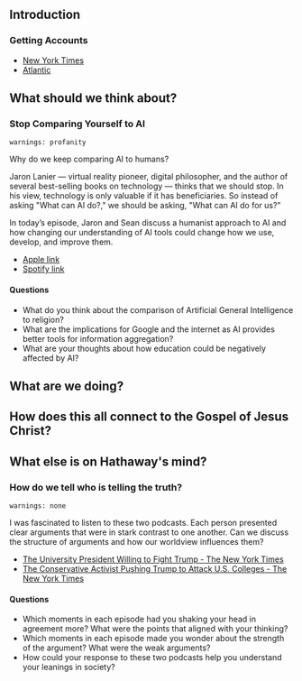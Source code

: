 ## Introduction

### Getting Accounts

- [New York Times](https://library.byui.edu/resources/new-york-times/)
- [Atlantic](https://www.theatlantic.com/?entity-login=byuidaho)

## What should we think about?

### Stop Comparing Yourself to AI

`warnings: profanity`

Why do we keep comparing AI to humans?

Jaron Lanier — virtual reality pioneer, digital philosopher, and the author of several best-selling books on technology — thinks that we should stop. In his view, technology is only valuable if it has beneficiaries. So instead of asking "What can AI do?," we should be asking, "What can AI do for us?"

﻿In today’s episode, Jaron and Sean discuss a humanist approach to AI and how changing our understanding of AI tools could change how we use, develop, and improve them.

- [Apple link](https://podcasts.apple.com/us/podcast/the-gray-area-with-sean-illing/id1081584611?i=1000701548970)
- [Spotify link](https://open.spotify.com/episode/03KeKSj5GKs4zAnyMih1Wj?si=hOG7p2utTtm1VuuM5R7_8w)

#### Questions

- What do you think about the comparison of Artificial General Intelligence to religion?
- What are the implications for Google and the internet as AI provides better tools for information aggregation?
- What are your thoughts about how education could be negatively affected by AI?

## What are we doing?

## How does this all connect to the Gospel of Jesus Christ?

## What else is on Hathaway's mind?

### How do we tell who is telling the truth?

`warnings: none`

I was fascinated to listen to these two podcasts.  Each person presented clear arguments that were in stark contrast to one another. Can we discuss the structure of arguments and how our worldview influences them?

- [The University President Willing to Fight Trump - The New York Times](https://www.nytimes.com/2025/04/09/podcasts/the-daily/princeton-university-trump.html)
- [The Conservative Activist Pushing Trump to Attack U.S. Colleges - The New York Times](https://www.nytimes.com/2025/04/11/podcasts/the-daily/christopher-rufo-dei-critical-race-theory.html)

#### Questions

- Which moments in each episode had you shaking your head in agreement more?  What were the points that aligned with your thinking?
- Which moments in each episode made you wonder about the strength of the argument? What were the weak arguments?
- How could your response to these two podcasts help you understand your leanings in society?
